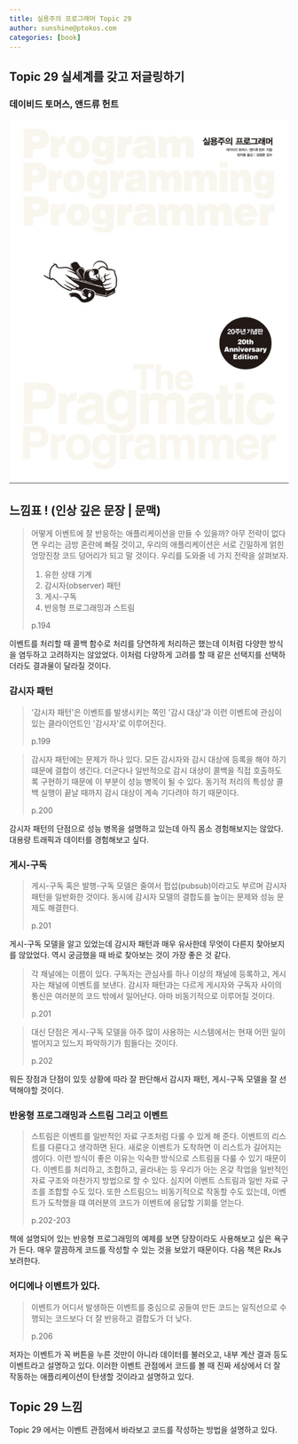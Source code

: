 ```yaml
---
title: 실용주의 프로그래머 Topic 29
author: sunshine@ptokos.com
categories: [book]
---
```


## Topic 29 실세계를 갖고 저글링하기


### 데이비드 토머스, 앤드류 헌트
![Alt text](/assets/img/book/실용주의-프로그래머/cover.png)


## 느낌표 ! (인상 깊은 문장 | 문맥)
> 어떻게 이벤트에 잘 반응하는 애플리케이션을 만들 수 있을까?
> 아무 전략이 없다면 우리는 금방 혼란에 빠질 것이고, 우리의 애플리케이션은 서로 긴밀하게 얽힌 엉망진창 코드 덩어리가 되고 말 것이다.
> 우리를 도와줄 네 가지 전략을 살펴보자.
> 
> 1. 유한 상태 기계
> 2. 감시자(observer) 패턴
> 3. 게시-구독
> 4. 반응형 프로그래밍과 스트림
> 
> p.194

이벤트를 처리할 때 콜백 함수로 처리를 당연하게 처리하곤 했는데 이처럼 다양한 방식을 염두하고 고려하지는 않았었다.
이처럼 다양하게 고려를 할 때 같은 선택지를 선택하더라도 결과물이 달라질 것이다.

### 감시자 패턴
> '감시자 패턴'은 이벤트를 발생시키는 쪽인 '감시 대상'과 이런 이벤트에 관심이 있는 클라이언트인 '감시자'로 이루어진다.
> 
> p.199

> 감시자 패턴에는 문제가 하나 있다. 모든 감시자와 감시 대상에 등록을 해야 하기 떄문에 결합이 생긴다.
> 더군다나 일반적으로 감시 대상이 콜백을 직접 호출하도록 구현하기 때문에 이 부분이 성능 병목이 될 수 있다.
> 동기적 처리의 특성상 콜백 실행이 끝날 때까지 감시 대상이 계속 기다려야 하기 때문이다.
> 
> p.200

감시자 패턴의 단점으로 성능 병목을 설명하고 있는데 아직 몸소 경험해보지는 않았다. 대용량 트래픽과 데이터를 경험해보고 싶다. 

### 게시-구독
> 게시-구독 혹은 발행-구독 모델은 줄여서 펍섭(pubsub)이라고도 부르며 감시자 패턴을 일반화한 것이다.
> 동시에 감시자 모델의 결합도를 높이는 문제와 성능 문제도 해결한다.
> 
> p.201

게시-구독 모델을 알고 있었는데 감시자 패턴과 매우 유사한데 무엇이 다른지 찾아보지를 않았었다. 
역시 궁금했을 때 바로 찾아보는 것이 가장 좋은 것 같다. 


> 각 채널에는 이름이 있다. 구독자는 관심사를 하나 이상의 채널에 등록하고, 게시자는 채널에 이벤트를 보낸다.
> 감시자 패턴과는 다르게 게시자와 구독자 사이의 통신은 여러분의 코드 밖에서 일어난다. 아마 비동기적으로 이루어질 것이다.
> 
> p.201

> 대신 단점은 게시-구독 모델을 아주 많이 사용하는 시스템에서는 현재 어떤 일이 벌어지고 있느지 파악하기가 힘들다는 것이다.
> 
> p.202

뭐든 장점과 단점이 있듯 상황에 따라 잘 판단해서 감시자 패턴, 게시-구독 모델을 잘 선택해야할 것이다.

### 반응형 프로그래밍과 스트림 그리고 이벤트
> 스트림은 이벤트를 일반적인 자료 구조처럼 다룰 수 있게 해 준다. 
> 이벤트의 리스트를 다룬다고 생각하면 된다. 새로운 이벤트가 도착하면 이 리스트가 길어지는 셈이다.
> 이런 방식이 좋은 이유는 익숙한 방식으로 스트림을 다룰 수 있기 때문이다. 
> 이벤트를 처리하고, 조합하고, 골라내는 등 우리가 아는 온갖 작업을 일반적인 자료 구조와 마찬가지 방법으로 할 수 있다.
> 심지어 이벤트 스트림과 일반 자료 구조를 조합할 수도 있다. 또한 스트림으느 비동기적으로 작동할 수도 있는데,
> 이벤트가 도착했을 떄 여러분의 코드가 이벤트에 응답할 기회를 얻는다.
> 
> p.202-203

책에 설명되어 있는 반응형 프로그래밍의 예제를 보면 당장이라도 사용해보고 싶은 욕구가 든다.
매우 깔끔하게 코드를 작성할 수 있는 것을 보았기 때문이다. 다음 책은 RxJs 보려한다.

### 어디에나 이벤트가 있다.
> 이벤트가 어디서 발생하든 이벤트를 중심으로 공들여 만든 코드는 일직선으로 수행되는 코드보다 더 잘 반응하고 결합도가 더 낮다.
> 
> p.206

저자는 이벤트가 꼭 버튼을 누른 것만이 아니라 데이터를 불러오고, 내부 계산 결과 등도 이벤트라고 설명하고 있다.
이러한 이벤트 관점에서 코드를 볼 때 진짜 세상에서 더 잘 작동하는 애플리케이션이 탄생할 것이라고 설명하고 있다.

## Topic 29 느낌
Topic 29 에서는 이벤트 관점에서 바라보고 코드를 작성하는 방법을 설명하고 있다.



